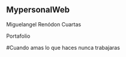 ## MypersonalWeb

Miguelangel Renódon Cuartas

Portafolio

#Cuando amas lo que haces nunca trabajaras
